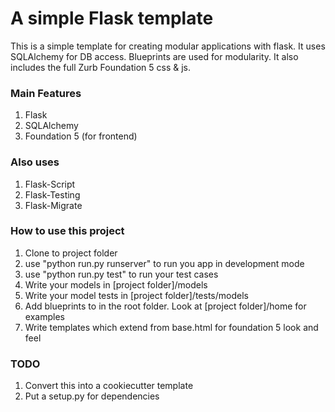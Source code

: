 # A simple Flask template #

This is a simple template for creating modular applications with flask. It uses SQLAlchemy for DB access. 
Blueprints are used for modularity. It also includes the full Zurb Foundation 5 css & js.

### Main Features ###

 1. Flask 
 2. SQLAlchemy
 3. Foundation 5 (for frontend)
 
### Also uses ###

 1. Flask-Script
 2. Flask-Testing
 3. Flask-Migrate
 
### How to use this project ###

 1. Clone to project folder
 2. use "python run.py runserver" to run you app in development mode
 3. use "python run.py test" to run your test cases
 2. Write your models in [project folder]/models
 3. Write your model tests in [project folder]/tests/models
 4. Add blueprints to in the root folder. Look at [project folder]/home for examples
 5. Write templates which extend from base.html for foundation 5 look and feel

### TODO ###

 1. Convert this into a cookiecutter template
 2. Put a setup.py for dependencies
